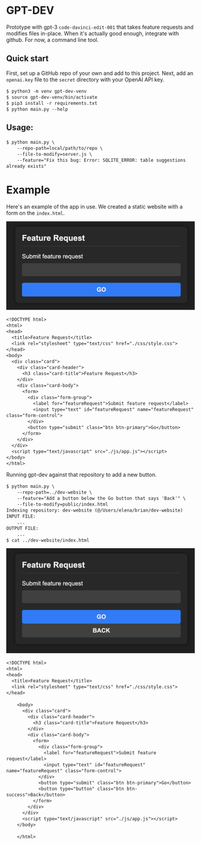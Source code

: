 # GPT-DEV

Prototype with gpt-3 `code-davinci-edit-001` that takes feature requests
and modifies files in-place. When it's actually good enough, integrate with
github. For now, a command line tool.

## Quick start
First, set up a GitHub repo of your own and add to this project.
Next, add an `openai.key` file to the `secret` directory with your OpenAI
API key.
```
$ python3 -m venv gpt-dev-venv
$ source gpt-dev-venv/bin/activate
$ pip3 install -r requirements.txt
$ python main.py --help
```

## Usage:
```
$ python main.py \
    --repo-path=local/path/to/repo \
    --file-to-modify=server.js \
    --feature="Fix this bug: Error: SQLITE_ERROR: table suggestions already exists"
```

# Example

Here's an example of the app in use. We created
a static website with a form on the `index.html`.

![before](img/readme-before.png "Before")
```
<!DOCTYPE html>
<html>
<head>
  <title>Feature Request</title>
  <link rel="stylesheet" type="text/css" href="./css/style.css">
</head>
<body>
  <div class="card">
    <div class="card-header">
      <h3 class="card-title">Feature Request</h3>
    </div>
    <div class="card-body">
      <form>
        <div class="form-group">
          <label for="featureRequest">Submit feature request</label>
          <input type="text" id="featureRequest" name="featureRequest" class="form-control">
        </div>
        <button type="submit" class="btn btn-primary">Go</button>
      </form>
    </div>
  </div>
  <script type="text/javascript" src="./js/app.js"></script>
</body>
</html>
```

Running gpt-dev against that repository to add a new button.
```
$ python main.py \
    --repo-path=../dev-website \
    --feature="Add a button below the Go button that says 'Back'" \
    --file-to-modify=public/index.html
Indexing repository: dev-website (@/Users/elena/brian/dev-website)
INPUT FILE:
    ...
OUTPUT FILE:
    ...
$ cat ../dev-website/index.html
```

![after](img/readme-after.png "After")
```
<!DOCTYPE html>
<html>
<head>
  <title>Feature Request</title>
  <link rel="stylesheet" type="text/css" href="./css/style.css">
</head>

	<body>
	  <div class="card">
	    <div class="card-header">
	      <h3 class="card-title">Feature Request</h3>
	    </div>
	    <div class="card-body">
	      <form>
	        <div class="form-group">
	          <label for="featureRequest">Submit feature request</label>
	          <input type="text" id="featureRequest" name="featureRequest" class="form-control">
	        </div>
	        <button type="submit" class="btn btn-primary">Go</button>
	        <button type="button" class="btn btn-success">Back</button>
	      </form>
	    </div>
	  </div>
	  <script type="text/javascript" src="./js/app.js"></script>
	</body>

	</html>
```
